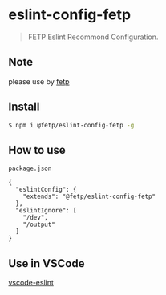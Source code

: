 # eslint-config-fetp

> FETP Eslint Recommond Configuration.

## Note

please use by [fetp](https://github.com/fetp/fetp)

## Install

```bash
$ npm i @fetp/eslint-config-fetp -g
```

## How to use

`package.json` 

```
{
  "eslintConfig": {
    "extends": "@fetp/eslint-config-fetp"
  },
  "eslintIgnore": [
    "/dev",
    "/output"
  ]
}
```

## Use in VSCode

[vscode-eslint](https://marketplace.visualstudio.com/items?itemName=dbaeumer.vscode-eslint)
